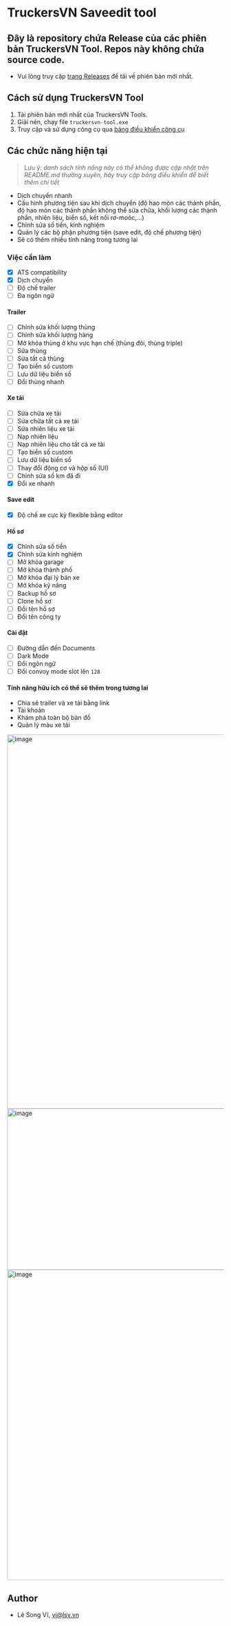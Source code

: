 # TruckersVN Saveedit tool
## Đây là repository chứa Release của các phiên bản TruckersVN Tool. Repos này không chứa source code.
- Vui lòng truy cập [trang Releases](https://github.com/lesongvi/truckersvn-saveedit-tool/releases) để tải về phiên bản mới nhất.
  
## Cách sử dụng TruckersVN Tool
1. Tải phiên bản mới nhất của TruckersVN Tools.
2. Giải nén, chạy file `truckersvn-tool.exe`
3. Truy cập và sử dụng công cụ qua [bảng điều khiển công cụ](https://truckers.vn/tools/tvn-tool/)

## Các chức năng hiện tại
> Lưu ý: _danh sách tính năng này có thể không được cập nhật trên README.md thường xuyên, hãy truy cập bảng điều khiển để biết thêm chi tiết_
- Dịch chuyển nhanh
- Cấu hình phương tiện sau khi dịch chuyển (độ hao mòn các thành phần, độ hao mòn các thành phần không thể sửa chữa, khối lượng các thành phần, nhiên liệu, biển số, kết nối rơ-moóc,...)
- Chỉnh sửa số tiền, kinh nghiệm
- Quản lý các bộ phận phương tiện (save edit, độ chế phương tiện)
- Sẽ có thêm nhiều tính năng trong tương lai


### Việc cần làm

- [x] ATS compatibility
- [x] Dịch chuyển
- [ ] Độ chế trailer
- [ ] Đa ngôn ngữ

#### Trailer

- [ ] Chỉnh sửa khối lượng thùng
- [ ] Chỉnh sửa khối lượng hàng
- [ ] Mở khóa thùng ở khu vực hạn chế (thùng đôi, thùng triple)
- [ ] Sửa thùng
- [ ] Sửa tất cả thùng
- [ ] Tạo biển số custom
- [ ] Lưu dữ liệu biển số
- [ ] Đổi thùng nhanh

#### Xe tải

- [ ] Sửa chữa xe tải
- [ ] Sửa chữa tất cả xe tải
- [ ] Sửa nhiên liệu xe tải
- [ ] Nạp nhiên liệu
- [ ] Nạp nhiên liệu cho tất cả xe tải
- [ ] Tạo biển số custom
- [ ] Lưu dữ liệu biển số
- [ ] Thay đổi động cơ và hộp số (UI)
- [ ] Chỉnh sửa số km đã đi
- [x] Đổi xe nhanh

#### Save edit
- [x] Độ chế xe cực kỳ flexible bằng editor

#### Hồ sơ

- [x] Chỉnh sửa số tiền
- [x] Chỉnh sửa kinh nghiệm
- [ ] Mở khóa garage
- [ ] Mở khóa thành phố
- [ ] Mở khóa đại lý bán xe
- [ ] Mở khóa kỹ năng
- [ ] Backup hồ sơ
- [ ] Clone hồ sơ
- [ ] Đổi tên hồ sơ
- [ ] Đổi tên công ty

#### Cài đặt

- [ ] Đường dẫn đến Documents
- [ ] Dark Mode
- [ ] Đổi ngôn ngữ
- [ ] Đổi convoy mode slot lên `128`

#### Tính năng hữu ích có thể sẽ thêm trong tương lai

- Chia sẻ trailer và xe tải bằng link
- Tài khoản
- Khám phá toàn bộ bản đồ
- Quản lý màu xe tải

<img width="1228" height="868" alt="image" src="https://github.com/user-attachments/assets/10049bb6-5980-4936-967d-fd1c1d1ccd20" />

<img width="1226" height="374" alt="image" src="https://github.com/user-attachments/assets/d03da7b9-f803-4407-920e-e079685f77a8" />

<img width="1228" height="720" alt="image" src="https://github.com/user-attachments/assets/118c8910-8a60-48ac-9208-67daaf01e781" />

## Author
- Lê Song Vĩ, <vi@lsv.vn>
